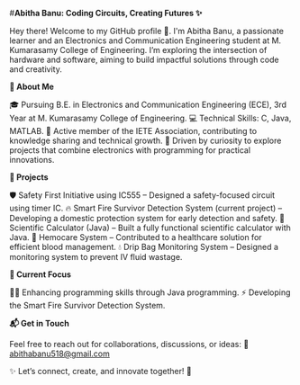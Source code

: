 #**Abitha Banu: Coding Circuits, Creating Futures ✨**

Hey there! Welcome to my GitHub profile 👋. I'm Abitha Banu, a passionate learner and an Electronics and Communication Engineering student at M. Kumarasamy College of Engineering. I’m exploring the intersection of hardware and software, aiming to build impactful solutions through code and creativity.

**🚀 About Me**

🎓 Pursuing B.E. in Electronics and Communication Engineering (ECE), 3rd Year at M. Kumarasamy College of Engineering.
💻 Technical Skills: C, Java, MATLAB.
📡 Active member of the IETE Association, contributing to knowledge sharing and technical growth.
🌟 Driven by curiosity to explore projects that combine electronics with programming for practical innovations.

**🔬 Projects**

🛡️ Safety First Initiative using IC555 – Designed a safety-focused circuit using timer IC.
🔥 Smart Fire Survivor Detection System (current project) – Developing a domestic protection system for early detection and safety.
🧮 Scientific Calculator (Java) – Built a fully functional scientific calculator with Java.
💉 Hemocare System – Contributed to a healthcare solution for efficient blood management.
💧 Drip Bag Monitoring System – Designed a monitoring system to prevent IV fluid wastage.

**🎯 Current Focus**

👩‍💻 Enhancing programming skills through Java programming.
⚡ Developing the Smart Fire Survivor Detection System.

**📬 Get in Touch**

Feel free to reach out for collaborations, discussions, or ideas:
📧 abithabanu518@gmail.com

✨ Let’s connect, create, and innovate together! 🚀
